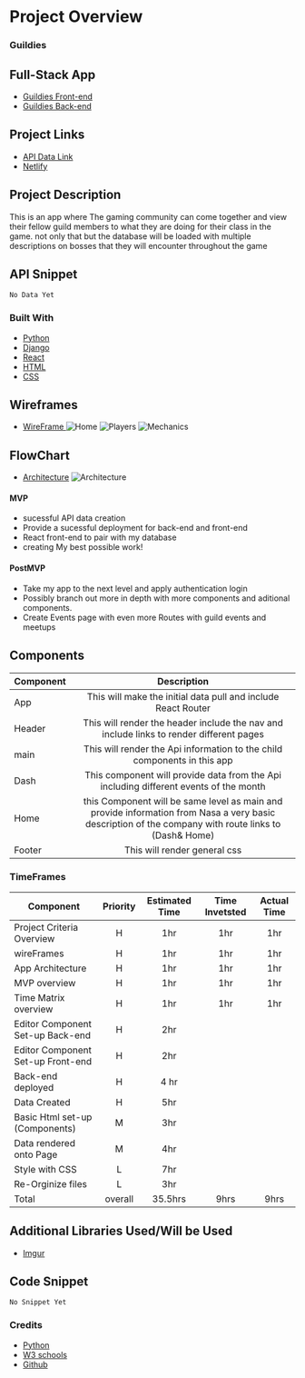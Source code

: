 # Project Overview
### Guildies 
## Full-Stack App
- [Guildies Front-end](https://github.comScottBeverlyFull-Stack-SE-Capstone-Front-end/blob/master/README.md)
- [Guildies Back-end](https://github.com/ScottBeverly/Full-Stack-SE-Capstone-Back-end)

## Project Links

- [API Data Link](Backend-not-deployed)
- [Netlify](front-end-not-deployed)

## Project Description

This is an app where The gaming community can come together and view their fellow guild members to what they are doing for their class in the game. not only that but the database will be loaded with multiple descriptions on bosses that they will encounter throughout the game 
## API Snippet
```
No Data Yet

```

### Built With
- [Python](https://www.python.org/)
- [Django](https://www.djangoproject.com/)
- [React](https://reactjs.org/)
- [HTML](https://www.w3schools.com/html/)
- [CSS](https://www.w3schools.com/css/css_intro.asp)



## Wireframes
- [WireFrame ](https://wireframepro.mockflow.com/view/Mf67811f7bed7c36d6dce5fdc8cd1719d1588953082681)
![Home](https://i.imgur.com/9ELZu5H.png)
![Players](https://i.imgur.com/DVyWVwQ.png)
![Mechanics](https://i.imgur.com/gco3XWM.png)

## FlowChart
- [Architecture](https://drive.google.com/file/d/1RXtuJhg-JWalxV4UHbttYgsBgpPcWLLf/view?usp=sharing)
![Architecture](https://i.imgur.com/J3VhJKz.png)

#### MVP 
- sucessful API data creation
- Provide a sucessful deployment for back-end and front-end
- React front-end to pair with my database
- creating My best possible work!

#### PostMVP 
- Take my app to the next level and apply authentication login
- Possibly branch out more in depth with more components and aditional components.  
- Create Events page with even more Routes with guild events and meetups 

## Components

| Component | Description | 
| --- | :---: |  
| App | This will make the initial data pull and include React Router| 
| Header | This will render the header include the nav and include links to render different pages |
| main | This will render the Api information to the child components in this app |
| Dash| This component will provide data from the Api including different events of the month |
| Home | this Component will be same level as main and provide information from Nasa a very basic description of the company with route links to (Dash& Home) |
| Footer | This will render general css| 



### TimeFrames

| Component | Priority | Estimated Time | Time Invetsted | Actual Time |
| --- | :---: |  :---: | :---: | :---: |
| Project Criteria Overview | H | 1hr| 1hr | 1hr |
| wireFrames | H | 1hr | 1hr | 1hr |
| App Architecture | H | 1hr | 1hr | 1hr |
| MVP overview | H | 1hr | 1hr | 1hr |
| Time Matrix overview | H | 1hr | 1hr | 1hr |
| Editor Component Set-up Back-end | H | 2hr |  |  |
| Editor Component Set-up Front-end | H | 2hr |  |  |
| Back-end deployed | H | 4 hr |  |  |
| Data Created | H | 5hr |  |  |
| Basic Html set-up (Components) | M | 3hr |  |  |
| Data rendered onto Page | M | 4hr |  |  |
| Style with CSS | L | 7hr |  |  |
| Re-Orginize files | L | 3hr |  |  |
| Total | overall | 35.5hrs | 9hrs | 9hrs |

## Additional Libraries Used/Will be Used
 - [Imgur](https://imgur.com/)

## Code Snippet
 
```
No Snippet Yet
```



### Credits

- [Python](https://www.python.org/)
- [W3 schools](https://www.w3schools.com/)
- [Github](https://github.com/)


